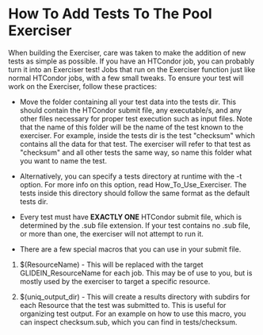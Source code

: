 # How To Add Tests To The Pool Exerciser

When building the Exerciser, care was taken to make the addition of new tests as simple as 
possible. If you have an HTCondor job, you can probably turn it into an Exerciser test! Jobs that
run on the Exerciser function just like normal HTCondor jobs, with a few small tweaks. To ensure
your test will work on the Exerciser, follow these practices:

- Move the folder containing all your test data into the tests dir. This should contain the HTCondor
submit file, any executable/s, and any other files necessary for proper test execution such as 
input files. Note that the name of this folder will be the name of the test known to the exerciser.
For example, inside the tests dir is the test "checksum" which contains all the data for that test.
The exerciser will refer to that test as "checksum" and all other tests the same way, so name this
folder what you want to name the test.

- Alternatively, you can specify a tests directory at runtime with the -t option. For more info on
this option, read How_To_Use_Exerciser. The tests inside this directory should follow the same
format as the default tests dir.

- Every test must have **EXACTLY ONE** HTCondor submit file, which is determined by the .sub file
extension. If your test contains no .sub file, or more than one, the exerciser will not attempt to
run it.

- There are a few special macros that you can use in your submit file. 

1. $(ResourceName) - This will be replaced with the target GLIDEIN_ResourceName for each job. This
may be of use to you, but is mostly used by the exerciser to target a specific resource.

2. $(uniq\_output\_dir) - This will create a results directory with subdirs for each Resource that
the test was submitted to. This is useful for organizing test output. For an example on how to use
this macro, you can inspect checksum.sub, which you can find in tests/checksum.
